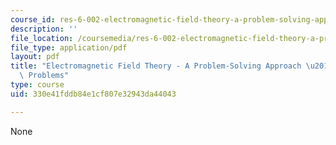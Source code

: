 ```yaml
---
course_id: res-6-002-electromagnetic-field-theory-a-problem-solving-approach-spring-2008
description: ''
file_location: /coursemedia/res-6-002-electromagnetic-field-theory-a-problem-solving-approach-spring-2008/330e41fddb84e1cf807e32943da44043_MITRES_6_002S08_chap01_pset.pdf
file_type: application/pdf
layout: pdf
title: "Electromagnetic Field Theory - A Problem-Solving Approach \u2013 Chapter 1:\
  \ Problems"
type: course
uid: 330e41fddb84e1cf807e32943da44043

---
```

None